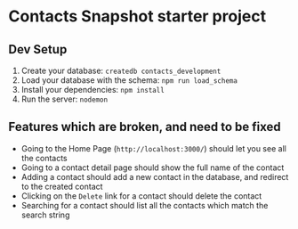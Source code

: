 # Contacts Snapshot starter project

## Dev Setup

1. Create your database: `createdb contacts_development`
1. Load your database with the schema: `npm run load_schema`
1. Install your dependencies: `npm install`
1. Run the server: `nodemon`


## Features which are broken, and need to be fixed

- Going to the Home Page (`http://localhost:3000/`) should let you see  all the contacts
- Going to a contact detail page should show the full name of the contact
- Adding a contact should add a new contact in the database, and redirect to the created contact
- Clicking on the `Delete` link for a contact should delete the contact
- Searching for a contact should list all the contacts which match the search string
